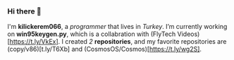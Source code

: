 ### Hi there 👋
I'm **kilickerem066**, a *programmer* that lives in *Turkey*. I’m currently working on **win95keygen.py**, which is a collabration with (FlyTech Videos)[https://t.ly/VkEx]. I created *2* **repositories**, and my favorite repositories are (copy/v86)[t.ly/T6Xb] and (CosmosOS/Cosmos)[https://t.ly/wg2S].
<!--
**kilickerem066/kilickerem066** is a ✨ _special_ ✨ repository because its `README.md` (this file) appears on your GitHub profile.

Here are some ideas to get you started:

- 🌱 I’m currently learning ...
- 😄 Pronouns: ...
- ⚡ Fun fact: ...
- 👯 I’m looking to collaborate on ***a browser***.
- 🤔 I’m looking for help with ***nothing right now***.

- 📫 How to reach me: ***Learn HTML, CSS, JS, PHP, Java, C/C++, Lua, SQL, VBScript, Batch***
- 🔭 
- 💬 Ask me about ***coding, math, science, etc.***
- 
-->


